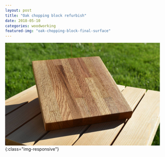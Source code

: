 ```yaml
---
layout: post
title: "Oak chopping block refurbish"
date: 2018-05-10
categories: woodworking 
featured-img: "oak-chopping-block-final-surface"
---
```




![oak-chopping-block-final-surface](/assets/img/posts/oak-chopping-block-final-surface.jpg){:class="img-responsive"}
